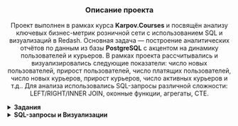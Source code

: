 <h3 align="center">Описание проекта</h3>
<p align="center">
Проект выполнен в рамках курса <strong>Karpov.Courses</strong> и посвящён анализу ключевых бизнес-метрик розничной сети с использованием SQL и визуализаций в Redash.  
Основная задача — построение аналитических отчётов по данным из базы <strong>PostgreSQL</strong> с акцентом на динамику пользователей и курьеров.  
В рамках проекта рассчитывались и визуализировались следующие показатели:  
число новых пользователей, прирост пользователей, число платящих пользователей,  
число новых курьеров, прирост курьеров, число активных курьеров и т.д..  
Для анализа использовались SQL-запросы различной сложности: LEFT/RIGHT/INNER JOIN, оконные функции, агрегаты, CTE.
</p>


<details>
<summary><strong>Задания</strong></summary>


<summary><strong>Задание 1: Динамика пользователей и курьеров</strong></summary>

📌 Рассчитаны следующие показатели для каждого дня:
- `new_users` — число новых пользователей  
- `new_couriers` — число новых курьеров  
- `total_users` — накопительное число пользователей  
- `total_couriers` — накопительное число курьеров  
- `date` — дата события  

🔢 Все значения приведены в виде целых чисел. Результат отсортирован по дате по возрастанию

---
</details>

<details> 
<summary><strong>SQL-запросы и Визуализации</strong></summary>

<summary><strong>Задание 1: Код и график — Динамика пользователей и курьеров</strong></summary>

<h3 align="center">Код</h3>

```sql
SELECT date, new_users, new_couriers, 
       sum(new_users) over(order by date)::INTEGER as total_users, 
       sum(new_couriers) over(order by date)::INTEGER as total_couriers 
FROM 
(
  SELECT time_courier as date, new_users, new_couriers 
  FROM 
    (SELECT time_user, count(time_user) as new_users 
     FROM 
       (SELECT user_id, time::date as time_user, 
               row_number() OVER(PARTITION BY user_id ORDER BY time) as porydok 
        FROM user_actions
       ) as porydok_users
     WHERE porydok = 1
     GROUP BY time_user
    ) as unique_day_users

  JOIN

    (SELECT time_courier, count(time_courier) as new_couriers 
     FROM 
       (SELECT courier_id, time::date as time_courier, 
               row_number() OVER(PARTITION BY courier_id ORDER BY time) as porydok 
        FROM courier_actions
       ) as porydok_couriers
     WHERE porydok = 1
     GROUP BY time_courier
    ) as porydok_couriers

  ON time_courier = time_user
) as kolvo```

<h3 align="center">Динамика новых пользователей и курьеров</h3> <p align="center"> <img src="https://drive.google.com/uc?export=view&id=1utO-05YZpRS3nRqrh6x_8n9m1BiIJjgs" width="600"/> </p>

<h3 align="center">Динамика общего числа пользователей</h3> <p align="center"> <img src="https://drive.google.com/uc?export=view&id=1e-nVF563jSuhsUVFSUA3gTwyMko3EB8y" width="600"/> </p> </details> 


---
</details>

<details> 

<summary><strong>Выводы</strong></summary>
